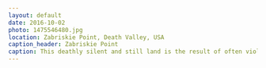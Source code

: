 ```yaml
---
layout: default
date: 2016-10-02
photo: 1475546480.jpg
location: Zabriskie Point, Death Valley, USA
caption_header: Zabriskie Point
caption: This deathly silent and still land is the result of often violent actions of water and earthquakes. The black layer is lava and many different minerals are around such as borax, gypsum and calcite.
---
```

